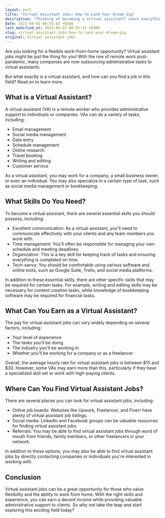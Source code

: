 ```yaml
---
layout: post
title: "Virtual Assistant Jobs: How to Land Your Dream Gig"
description: "Thinking of becoming a virtual assistant? Learn everything you need to know about the job, including skills, pay, and finding opportunities, right here."
date: 2023-04-02 00:55:43 +0300
last_modified_at: 2023-04-02 00:55:43 +0300
slug: virtual-assistant-jobs-how-to-land-your-dream-gig
original: Virtual assistant jobs
---
```

Are you looking for a flexible work-from-home opportunity? Virtual assistant jobs might be just the thing for you! With the rise of remote work post-pandemic, many companies are now outsourcing administrative tasks to virtual assistants. 

But what exactly is a virtual assistant, and how can you find a job in this field? Read on to learn more.

## What is a Virtual Assistant?

A virtual assistant (VA) is a remote worker who provides administrative support to individuals or companies. VAs can do a variety of tasks, including:

- Email management
- Social media management
- Data entry
- Schedule management
- Online research
- Travel booking
- Writing and editing
- Customer service

As a virtual assistant, you may work for a company, a small business owner, or even an individual. You may also specialize in a certain type of task, such as social media management or bookkeeping.

## What Skills Do You Need?

To become a virtual assistant, there are several essential skills you should possess, including:

- Excellent communication: As a virtual assistant, you'll need to communicate effectively with your clients and any team members you work with.
- Time management: You'll often be responsible for managing your own schedule and meeting deadlines.
- Organization: This is a key skill for keeping track of tasks and ensuring everything is completed on time.
- Tech-savvy: You should be comfortable using various software and online tools, such as Google Suite, Trello, and social media platforms.

In addition to these essential skills, there are other specific skills that may be required for certain tasks. For example, writing and editing skills may be necessary for content creation tasks, while knowledge of bookkeeping software may be required for financial tasks.

## What Can You Earn as a Virtual Assistant?

The pay for virtual assistant jobs can vary widely depending on several factors, including:

- Your level of experience
- The tasks you'll be doing
- The industry you'll be working in
- Whether you'll be working for a company or as a freelancer

Overall, the average hourly rate for virtual assistant jobs is between $15 and $30. However, some VAs may earn more than this, particularly if they have a specialized skill set or work with high-paying clients.

## Where Can You Find Virtual Assistant Jobs?

There are several places you can look for virtual assistant jobs, including:

- Online job boards: Websites like Upwork, Freelancer, and Fiverr have plenty of virtual assistant job listings.
- Social media: LinkedIn and Facebook groups can be valuable resources for finding virtual assistant jobs.
- Referrals: You may be able to find virtual assistant jobs through word of mouth from friends, family members, or other freelancers in your network.

In addition to these options, you may also be able to find virtual assistant jobs by directly contacting companies or individuals you're interested in working with.

## Conclusion

Virtual assistant jobs can be a great opportunity for those who value flexibility and the ability to work from home. With the right skills and experience, you can earn a decent income while providing valuable administrative support to clients. So why not take the leap and start exploring this exciting field today?